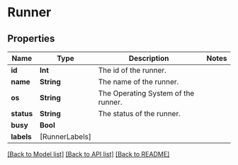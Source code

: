 # Runner

## Properties
Name | Type | Description | Notes
------------ | ------------- | ------------- | -------------
**id** | **Int** | The id of the runner. | 
**name** | **String** | The name of the runner. | 
**os** | **String** | The Operating System of the runner. | 
**status** | **String** | The status of the runner. | 
**busy** | **Bool** |  | 
**labels** | [RunnerLabels] |  | 

[[Back to Model list]](../README.md#documentation-for-models) [[Back to API list]](../README.md#documentation-for-api-endpoints) [[Back to README]](../README.md)


